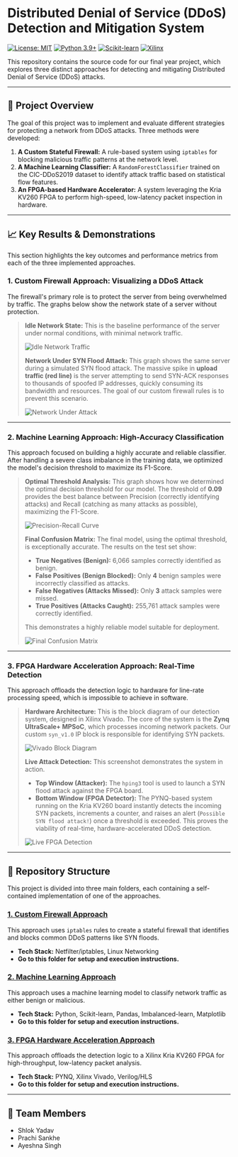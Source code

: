 # Distributed Denial of Service (DDoS) Detection and Mitigation System

[![License: MIT](https://img.shields.io/badge/License-MIT-yellow.svg)](https://opensource.org/licenses/MIT)
[![Python 3.9+](https://img.shields.io/badge/Python-3.9+-blue.svg)](https://www.python.org/downloads/)
[![Scikit-learn](https://img.shields.io/badge/Scikit--learn-orange)](https://scikit-learn.org/stable/)
[![Xilinx](https://img.shields.io/badge/Xilinx-FPGA-red)](https://www.xilinx.com/)

This repository contains the source code for our final year project, which explores three distinct approaches for detecting and mitigating Distributed Denial of Service (DDoS) attacks.

---

## 🚀 Project Overview

The goal of this project was to implement and evaluate different strategies for protecting a network from DDoS attacks. Three methods were developed:

1.  **A Custom Stateful Firewall:** A rule-based system using `iptables` for blocking malicious traffic patterns at the network level.
2.  **A Machine Learning Classifier:** A `RandomForestClassifier` trained on the CIC-DDoS2019 dataset to identify attack traffic based on statistical flow features.
3.  **An FPGA-based Hardware Accelerator:** A system leveraging the Kria KV260 FPGA to perform high-speed, low-latency packet inspection in hardware.

---

## 📈 Key Results & Demonstrations

This section highlights the key outcomes and performance metrics from each of the three implemented approaches.

### 1. Custom Firewall Approach: Visualizing a DDoS Attack

The firewall's primary role is to protect the server from being overwhelmed by traffic. The graphs below show the network state of a server without protection.

> **Idle Network State:** This is the baseline performance of the server under normal conditions, with minimal network traffic.
>
> ![Idle Network Traffic](results/idle_network.png)
>
> **Network Under SYN Flood Attack:** This graph shows the same server during a simulated SYN flood attack. The massive spike in **upload traffic (red line)** is the server attempting to send SYN-ACK responses to thousands of spoofed IP addresses, quickly consuming its bandwidth and resources. The goal of our custom firewall rules is to prevent this scenario.
>
> ![Network Under Attack](results/network_under_attack.png)

---

### 2. Machine Learning Approach: High-Accuracy Classification

This approach focused on building a highly accurate and reliable classifier. After handling a severe class imbalance in the training data, we optimized the model's decision threshold to maximize its F1-Score.

> **Optimal Threshold Analysis:** This graph shows how we determined the optimal decision threshold for our model. The threshold of **0.09** provides the best balance between Precision (correctly identifying attacks) and Recall (catching as many attacks as possible), maximizing the F1-Score.
>
> ![Precision-Recall Curve](results/graph.png)
>
> **Final Confusion Matrix:** The final model, using the optimal threshold, is exceptionally accurate. The results on the test set show:
> * **True Negatives (Benign):** 6,066 samples correctly identified as benign.
> * **False Positives (Benign Blocked):** Only **4** benign samples were incorrectly classified as attacks.
> * **False Negatives (Attacks Missed):** Only **3** attack samples were missed.
> * **True Positives (Attacks Caught):** 255,761 attack samples were correctly identified.
>
> This demonstrates a highly reliable model suitable for deployment.
>
> ![Final Confusion Matrix](results/conf2.png)

---

### 3. FPGA Hardware Acceleration Approach: Real-Time Detection

This approach offloads the detection logic to hardware for line-rate processing speed, which is impossible to achieve in software.

> **Hardware Architecture:** This is the block diagram of our detection system, designed in Xilinx Vivado. The core of the system is the **Zynq UltraScale+ MPSoC**, which processes incoming network packets. Our custom `syn_v1.0` IP block is responsible for identifying SYN packets.
>
> ![Vivado Block Diagram](results/HW_Vivado_BD.png)
>
> **Live Attack Detection:** This screenshot demonstrates the system in action.
> * **Top Window (Attacker):** The `hping3` tool is used to launch a SYN flood attack against the FPGA board.
> * **Bottom Window (FPGA Detector):** The PYNQ-based system running on the Kria KV260 board instantly detects the incoming SYN packets, increments a counter, and raises an alert (`Possible SYN flood attack!`) once a threshold is exceeded. This proves the viability of real-time, hardware-accelerated DDoS detection.
>
> ![Live FPGA Detection](results/Basic-detection.png)

---

## 📂 Repository Structure

This project is divided into three main folders, each containing a self-contained implementation of one of the approaches.

### [1. Custom Firewall Approach](./Firewall/)
This approach uses `iptables` rules to create a stateful firewall that identifies and blocks common DDoS patterns like SYN floods.

* **Tech Stack:** Netfilter/iptables, Linux Networking
* **Go to this folder for setup and execution instructions.**

### [2. Machine Learning Approach](./Machine-Learning/)
This approach uses a machine learning model to classify network traffic as either benign or malicious.

* **Tech Stack:** Python, Scikit-learn, Pandas, Imbalanced-learn, Matplotlib
* **Go to this folder for setup and execution instructions.**

### [3. FPGA Hardware Acceleration Approach](./Kria-KV260-FPGA/)
This approach offloads the detection logic to a Xilinx Kria KV260 FPGA for high-throughput, low-latency packet analysis.

* **Tech Stack:** PYNQ, Xilinx Vivado, Verilog/HLS
* **Go to this folder for setup and execution instructions.**

---

## 👥 Team Members
* Shlok Yadav
* Prachi Sankhe
* Ayeshna Singh
